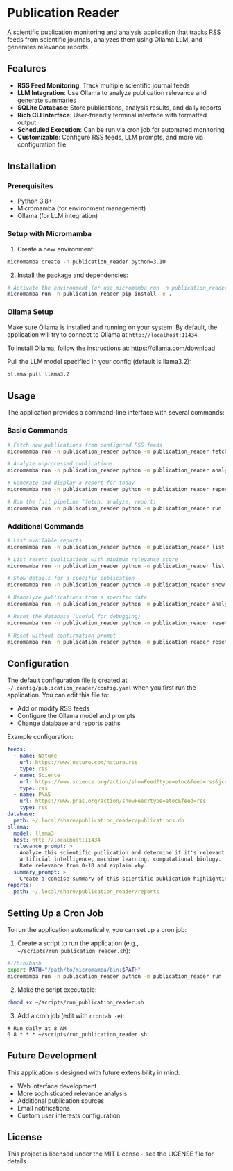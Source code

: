 # Publication Reader

A scientific publication monitoring and analysis application that tracks RSS feeds from scientific journals, analyzes them using Ollama LLM, and generates relevance reports.

## Features

- **RSS Feed Monitoring**: Track multiple scientific journal feeds
- **LLM Integration**: Use Ollama to analyze publication relevance and generate summaries
- **SQLite Database**: Store publications, analysis results, and daily reports
- **Rich CLI Interface**: User-friendly terminal interface with formatted output
- **Scheduled Execution**: Can be run via cron job for automated monitoring
- **Customizable**: Configure RSS feeds, LLM prompts, and more via configuration file

## Installation

### Prerequisites

- Python 3.8+
- Micromamba (for environment management)
- Ollama (for LLM integration)

### Setup with Micromamba

1. Create a new environment:

```bash
micromamba create -n publication_reader python=3.10
```

2. Install the package and dependencies:

```bash
# Activate the environment (or use micromamba run -n publication_reader)
micromamba run -n publication_reader pip install -e .
```

### Ollama Setup

Make sure Ollama is installed and running on your system. By default, the application will try to connect to Ollama at `http://localhost:11434`.

To install Ollama, follow the instructions at: https://ollama.com/download

Pull the LLM model specified in your config (default is llama3.2):

```bash
ollama pull llama3.2
```

## Usage

The application provides a command-line interface with several commands:

### Basic Commands

```bash
# Fetch new publications from configured RSS feeds
micromamba run -n publication_reader python -m publication_reader fetch

# Analyze unprocessed publications
micromamba run -n publication_reader python -m publication_reader analyze

# Generate and display a report for today
micromamba run -n publication_reader python -m publication_reader report --generate

# Run the full pipeline (fetch, analyze, report)
micromamba run -n publication_reader python -m publication_reader run
```

### Additional Commands

```bash
# List available reports
micromamba run -n publication_reader python -m publication_reader list --reports

# List recent publications with minimum relevance score
micromamba run -n publication_reader python -m publication_reader list --publications --days 7 --min-relevance 5

# Show details for a specific publication
micromamba run -n publication_reader python -m publication_reader show <publication_id>

# Reanalyze publications from a specific date
micromamba run -n publication_reader python -m publication_reader analyze --date 2025-05-30 --reanalyze

# Reset the database (useful for debugging)
micromamba run -n publication_reader python -m publication_reader reset

# Reset without confirmation prompt
micromamba run -n publication_reader python -m publication_reader reset --force
```

## Configuration

The default configuration file is created at `~/.config/publication_reader/config.yaml` when you first run the application. You can edit this file to:

- Add or modify RSS feeds
- Configure the Ollama model and prompts
- Change database and reports paths

Example configuration:

```yaml
feeds:
  - name: Nature
    url: https://www.nature.com/nature.rss
    type: rss
  - name: Science
    url: https://www.science.org/action/showFeed?type=etoc&feed=rss&jc=science
    type: rss
  - name: PNAS
    url: https://www.pnas.org/action/showFeed?type=etoc&feed=rss
    type: rss
database:
  path: ~/.local/share/publication_reader/publications.db
ollama:
  model: llama3
  host: http://localhost:11434
  relevance_prompt: >
    Analyze this scientific publication and determine if it's relevant based on the following interests:
    artificial intelligence, machine learning, computational biology.
    Rate relevance from 0-10 and explain why.
  summary_prompt: >
    Create a concise summary of this scientific publication highlighting key findings and methodology.
reports:
  path: ~/.local/share/publication_reader/reports
```

## Setting Up a Cron Job

To run the application automatically, you can set up a cron job:

1. Create a script to run the application (e.g., `~/scripts/run_publication_reader.sh`):

```bash
#!/bin/bash
export PATH="/path/to/micromamba/bin:$PATH"
micromamba run -n publication_reader python -m publication_reader run
```

2. Make the script executable:

```bash
chmod +x ~/scripts/run_publication_reader.sh
```

3. Add a cron job (edit with `crontab -e`):

```
# Run daily at 8 AM
0 8 * * * ~/scripts/run_publication_reader.sh
```

## Future Development

This application is designed with future extensibility in mind:

- Web interface development
- More sophisticated relevance analysis
- Additional publication sources
- Email notifications
- Custom user interests configuration

## License

This project is licensed under the MIT License - see the LICENSE file for details.
